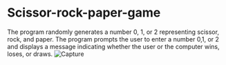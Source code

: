 # Scissor-rock-paper-game
The program randomly generates a number 0, 1, or 2 representing  scissor, rock, and paper. The program prompts the user to enter a number 0,1, or 2 and displays a message indicating whether the user or the computer wins, loses,  or draws.
![Capture](https://user-images.githubusercontent.com/41565191/56095042-f314d680-5eed-11e9-8f45-134df512653a.PNG)
